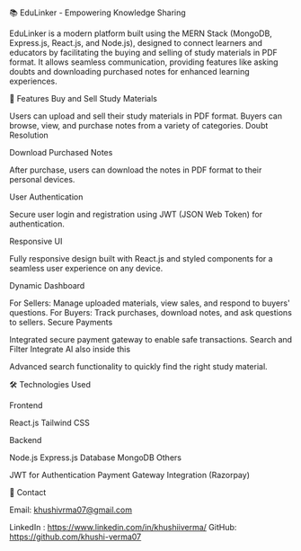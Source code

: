 
📚 EduLinker - Empowering Knowledge Sharing

EduLinker is a modern platform built using the MERN Stack (MongoDB, Express.js, React.js, and Node.js), designed to connect learners and educators by facilitating the buying and selling of study materials in PDF format. It allows seamless communication, providing features like asking doubts and downloading purchased notes for enhanced learning experiences.

🌟 Features
Buy and Sell Study Materials

Users can upload and sell their study materials in PDF format.
Buyers can browse, view, and purchase notes from a variety of categories.
Doubt Resolution

Download Purchased Notes

After purchase, users can download the notes in PDF format to their personal devices.

User Authentication

Secure user login and registration using JWT (JSON Web Token) for authentication.

Responsive UI

Fully responsive design built with React.js and styled components for a seamless user experience on any device.

Dynamic Dashboard

For Sellers: Manage uploaded materials, view sales, and respond to buyers' questions.
For Buyers: Track purchases, download notes, and ask questions to sellers.
Secure Payments

Integrated secure payment gateway to enable safe transactions.
Search and Filter
Integrate AI also inside this 

Advanced search functionality to quickly find the right study material.

🛠️ Technologies Used

Frontend

React.js
Tailwind CSS

Backend

Node.js
Express.js
Database
MongoDB
Others

JWT for Authentication
Payment Gateway Integration (Razorpay)


📧 Contact

Email: khushivrma07@gmail.com

LinkedIn : https://www.linkedin.com/in/khushiiverma/
GitHub: https://github.com/khushi-verma07


